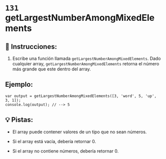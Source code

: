 # `131` getLargestNumberAmongMixedElements

## 📝 Instrucciones:

1. Escribe una función llamada `getLargestNumberAmongMixedElements`.  Dado cualquier array, `getLargestNumberAmongMixedElements` retorna el número más grande que este dentro del array.

## Ejemplo:

```Js
var output = getLargestNumberAmongMixedElements([3, 'word', 5, 'up', 3, 1]);
console.log(output); // --> 5
```

## 💡 Pistas:

+ El array puede contener valores de un tipo que no sean números.

+ Si el array está vacía, debería retornar 0.

+ Si el array no contiene números, debería retornar 0.